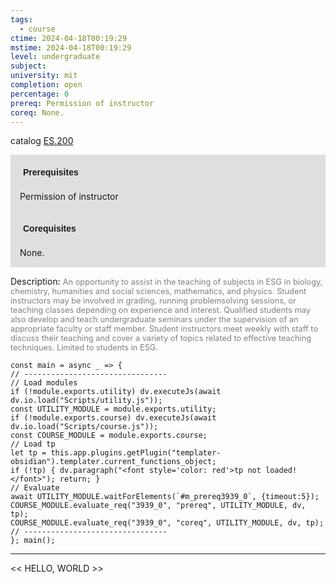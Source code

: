 ```yaml
---
tags:
  - course
ctime: 2024-04-18T00:19:29
mstime: 2024-04-18T00:19:29
level: undergraduate
subject: 
university: mit
completion: open
percentage: 0
prereq: Permission of instructor
coreq: None.
---
```


catalog [ES.200](http://student.mit.edu/catalog/mESa.html#ES.200)

<span style="display: block; padding: 15px; background-color: rgb(100, 100, 100, 0.2);"><font id="m_prereq3939_0" style="display: block; font-family: Arial, sans-serif; font-weight: bold; padding: 5px">Prerequisites</font><br><span id="prereq3939_0">Permission of instructor</span></span>
<span style="display: block; padding: 15px; background-color: rgb(100, 100, 100, 0.2);"><font id="m_coreq3939_0" style="display: block; font-family: Arial, sans-serif; font-weight: bold; padding: 5px">Corequisites</font><br><span id="coreq3939_0">None.</span></span>

<font style="">Description:</font>
<font style="color: grey; font-size: 0.8rem;">An opportunity to assist in the teaching of subjects in ESG in biology, chemistry, humanities and social sciences, mathematics, and physics. Student instructors may be involved in grading, running problemsolving sessions, or teaching classes depending on experience and interest. Qualified students may also develop and teach undergraduate seminars under the supervision of an appropriate faculty or staff member. Student instructors meet weekly with staff to discuss their teaching and cover a variety of topics related to effective teaching techniques. Limited to students in ESG.</font>

```dataviewjs
const main = async _ => {
// --------------------------------
// Load modules
if (!module.exports.utility) dv.executeJs(await dv.io.load("Scripts/utility.js"));
const UTILITY_MODULE = module.exports.utility;
if (!module.exports.course) dv.executeJs(await dv.io.load("Scripts/course.js"));
const COURSE_MODULE = module.exports.course;
// Load tp
let tp = this.app.plugins.getPlugin("templater-obsidian").templater.current_functions_object;
if (!tp) { dv.paragraph("<font style='color: red'>tp not loaded!</font>"); return; }
// Evaluate
await UTILITY_MODULE.waitForElements(`#m_prereq3939_0`, {timeout:5});
COURSE_MODULE.evaluate_req("3939_0", "prereq", UTILITY_MODULE, dv, tp);
COURSE_MODULE.evaluate_req("3939_0", "coreq", UTILITY_MODULE, dv, tp);
// --------------------------------
}; main();
```

---

<< HELLO, WORLD >>
